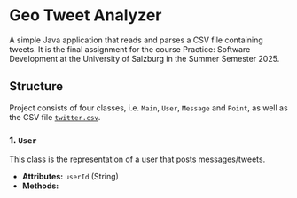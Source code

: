 # Geo Tweet Analyzer

A simple Java application that reads and parses a CSV file containing tweets. It is the final assignment for the course Practice: Software Development at the University of Salzburg in the Summer Semester 2025. 

## Structure
Project consists of four classes, i.e. `Main`, `User`, `Message` and `Point`, as well as the CSV file [`twitter.csv`](http://www.berndresch.com/work/twitter.csv).

### 1. `User`
This class is the representation of a user that posts messages/tweets. 

- **Attributes:**
	`userId` (String)
- **Methods:**

